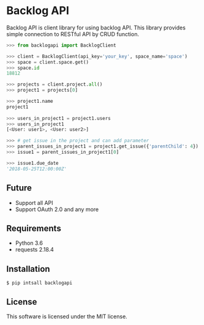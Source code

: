 # Backlog API
Backlog API is client library for using backlog API.
This library provides simple connection to RESTful API by CRUD function.

```python
>>> from backlogapi import BacklogClient

>>> client = BacklogClient(api_key='your_key', space_name='space')
>>> space = client.space.get()
>>> space.id
18812

>>> projects = client.project.all()
>>> project1 = projects[0]

>>> project1.name
project1
    
>>> users_in_project1 = project1.users
>>> users_in_project1
[<User: user1>, <User: user2>]

>>> # get issue in the project and can add parameter
>>> parent_issues_in_project1 = project1.get_issue({'parentChild': 4})
>>> issue1 = parent_issues_in_project1[0]

>>> issue1.due_date
'2018-05-25T12:00:00Z'
```

## Future
* Support all API
* Support OAuth 2.0
and any more

## Requirements
* Python 3.6
* requests 2.18.4


## Installation
```
$ pip intsall backlogapi
```


## License
This software is licensed under the MIT license.
